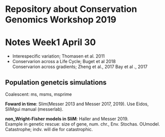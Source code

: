 # Repository about Conservation Genomics Workshop 2019


# Notes Week1 April 30
* Interespecific variation; 
Thomasen et al. 2011  
* Conservarion across a Life Cycle; 
Buget et al 2018  
Conservarion across gradients; 
Zheng et al., 2017 
Bay et al ., 2017

## Population genetcis simulations
Coalescent: ms, msms, msprime

**Foward in time**: Slim(Messer 2013 and Messer 2017, 2019).
Use Eidos, SliMgui manual  (messerlab).  

**non_Wright-Fisher models in SliM**: Haller and Messer 2019.  
Example in genetic rescue: size of gene, num. chr., Env. Stochas. OUmodel.   
Catastrophe; indv. will die for catastrophic.



 
	

	
